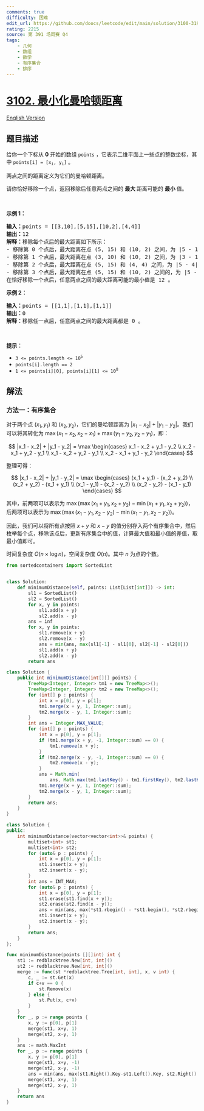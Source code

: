 ```yaml
---
comments: true
difficulty: 困难
edit_url: https://github.com/doocs/leetcode/edit/main/solution/3100-3199/3102.Minimize%20Manhattan%20Distances/README.md
rating: 2215
source: 第 391 场周赛 Q4
tags:
    - 几何
    - 数组
    - 数学
    - 有序集合
    - 排序
---
```


<!-- problem:start -->

# [3102. 最小化曼哈顿距离](https://leetcode.cn/problems/minimize-manhattan-distances)

[English Version](/solution/3100-3199/3102.Minimize%20Manhattan%20Distances/README_EN.md)

## 题目描述

<!-- description:start -->

<p>给你一个下标从 <strong>0</strong> 开始的数组 <code>points</code> ，它表示二维平面上一些点的整数坐标，其中 <code>points[i] = [x<sub>i</sub>, y<sub>i</sub>]</code> 。</p>

<p>两点之间的距离定义为它们的<span data-keyword="manhattan-distance">曼哈顿距离</span>。</p>

<p>请你恰好移除一个点，返回移除后任意两点之间的 <strong>最大 </strong>距离可能的 <strong>最小 </strong>值。</p>

<p>&nbsp;</p>

<p><strong class="example">示例 1：</strong></p>

<pre>
<strong>输入：</strong>points = [[3,10],[5,15],[10,2],[4,4]]
<strong>输出：</strong>12
<strong>解释：</strong>移除每个点后的最大距离如下所示：
- 移除第 0 个点后，最大距离在点 (5, 15) 和 (10, 2) 之间，为 |5 - 10| + |15 - 2| = 18 。
- 移除第 1 个点后，最大距离在点 (3, 10) 和 (10, 2) 之间，为 |3 - 10| + |10 - 2| = 15 。
- 移除第 2 个点后，最大距离在点 (5, 15) 和 (4, 4) 之间，为 |5 - 4| + |15 - 4| = 12 。
- 移除第 3 个点后，最大距离在点 (5, 15) 和 (10, 2) 之间的，为 |5 - 10| + |15 - 2| = 18 。
在恰好移除一个点后，任意两点之间的最大距离可能的最小值是 12 。
</pre>

<p><strong class="example">示例 2：</strong></p>

<pre>
<strong>输入：</strong>points = [[1,1],[1,1],[1,1]]
<strong>输出：</strong>0
<strong>解释：</strong>移除任一点后，任意两点之间的最大距离都是 0 。
</pre>

<p>&nbsp;</p>

<p><strong>提示：</strong></p>

<ul>
	<li><code>3 &lt;= points.length &lt;= 10<sup>5</sup></code></li>
	<li><code>points[i].length == 2</code></li>
	<li><code>1 &lt;= points[i][0], points[i][1] &lt;= 10<sup>8</sup></code></li>
</ul>

<!-- description:end -->

## 解法

<!-- solution:start -->

### 方法一：有序集合

对于两个点 $(x_1, y_1)$ 和 $(x_2, y_2)$，它们的曼哈顿距离为 $|x_1 - x_2| + |y_1 - y_2|$。我们可以将其转化为 $\max(x_1 - x_2, x_2 - x_1) + \max(y_1 - y_2, y_2 - y_1)$，即：

$$
|x_1 - x_2| + |y_1 - y_2| = \max \begin{cases}
x_1 - x_2 + y_1 - y_2 \\
x_2 - x_1 + y_2 - y_1 \\
x_1 - x_2 + y_2 - y_1 \\
x_2 - x_1 + y_1 - y_2
\end{cases}
$$

整理可得：

$$
|x_1 - x_2| + |y_1 - y_2| = \max \begin{cases}
(x_1 + y_1) - (x_2 + y_2) \\
(x_2 + y_2) - (x_1 + y_1) \\
(x_1 - y_1) - (x_2 - y_2) \\
(x_2 - y_2) - (x_1 - y_1)
\end{cases}
$$

其中，前两项可以表示为 $\max(\max(x_1 + y_1, x_2 + y_2) - \min(x_1 + y_1, x_2 + y_2))$，后两项可以表示为 $\max(\max(x_1 - y_1, x_2 - y_2) - \min(x_1 - y_1, x_2 - y_2))$。

因此，我们可以将所有点按照 $x + y$ 和 $x - y$ 的值分别存入两个有序集合中，然后枚举每个点，移除该点后，更新有序集合中的值，计算最大值和最小值的差值，取最小值即可。

时间复杂度 $O(n \times \log n)$，空间复杂度 $O(n)$。其中 $n$ 为点的个数。

<!-- tabs:start -->

```python
from sortedcontainers import SortedList


class Solution:
    def minimumDistance(self, points: List[List[int]]) -> int:
        sl1 = SortedList()
        sl2 = SortedList()
        for x, y in points:
            sl1.add(x + y)
            sl2.add(x - y)
        ans = inf
        for x, y in points:
            sl1.remove(x + y)
            sl2.remove(x - y)
            ans = min(ans, max(sl1[-1] - sl1[0], sl2[-1] - sl2[0]))
            sl1.add(x + y)
            sl2.add(x - y)
        return ans
```

```java
class Solution {
    public int minimumDistance(int[][] points) {
        TreeMap<Integer, Integer> tm1 = new TreeMap<>();
        TreeMap<Integer, Integer> tm2 = new TreeMap<>();
        for (int[] p : points) {
            int x = p[0], y = p[1];
            tm1.merge(x + y, 1, Integer::sum);
            tm2.merge(x - y, 1, Integer::sum);
        }
        int ans = Integer.MAX_VALUE;
        for (int[] p : points) {
            int x = p[0], y = p[1];
            if (tm1.merge(x + y, -1, Integer::sum) == 0) {
                tm1.remove(x + y);
            }
            if (tm2.merge(x - y, -1, Integer::sum) == 0) {
                tm2.remove(x - y);
            }
            ans = Math.min(
                ans, Math.max(tm1.lastKey() - tm1.firstKey(), tm2.lastKey() - tm2.firstKey()));
            tm1.merge(x + y, 1, Integer::sum);
            tm2.merge(x - y, 1, Integer::sum);
        }
        return ans;
    }
}
```

```cpp
class Solution {
public:
    int minimumDistance(vector<vector<int>>& points) {
        multiset<int> st1;
        multiset<int> st2;
        for (auto& p : points) {
            int x = p[0], y = p[1];
            st1.insert(x + y);
            st2.insert(x - y);
        }
        int ans = INT_MAX;
        for (auto& p : points) {
            int x = p[0], y = p[1];
            st1.erase(st1.find(x + y));
            st2.erase(st2.find(x - y));
            ans = min(ans, max(*st1.rbegin() - *st1.begin(), *st2.rbegin() - *st2.begin()));
            st1.insert(x + y);
            st2.insert(x - y);
        }
        return ans;
    }
};
```

```go
func minimumDistance(points [][]int) int {
	st1 := redblacktree.New[int, int]()
	st2 := redblacktree.New[int, int]()
	merge := func(st *redblacktree.Tree[int, int], x, v int) {
		c, _ := st.Get(x)
		if c+v == 0 {
			st.Remove(x)
		} else {
			st.Put(x, c+v)
		}
	}
	for _, p := range points {
		x, y := p[0], p[1]
		merge(st1, x+y, 1)
		merge(st2, x-y, 1)
	}
	ans := math.MaxInt
	for _, p := range points {
		x, y := p[0], p[1]
		merge(st1, x+y, -1)
		merge(st2, x-y, -1)
		ans = min(ans, max(st1.Right().Key-st1.Left().Key, st2.Right().Key-st2.Left().Key))
		merge(st1, x+y, 1)
		merge(st2, x-y, 1)
	}
	return ans
}
```

<!-- tabs:end -->

<!-- solution:end -->

<!-- problem:end -->
